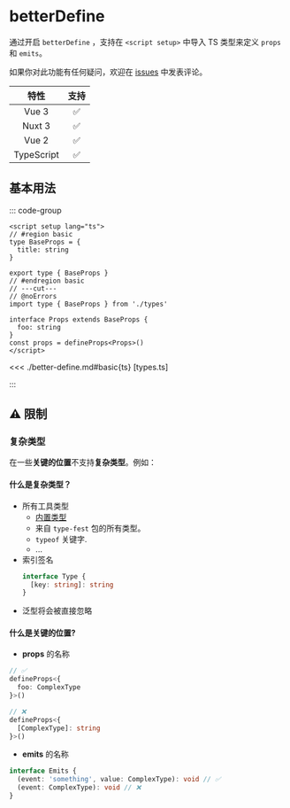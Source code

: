 # betterDefine <PackageVersion name="@vue-macros/better-define" />

<StabilityLevel level="stable" />

通过开启 `betterDefine` ，支持在 `<script setup>` 中导入 TS 类型来定义 `props` 和 `emits`。

如果你对此功能有任何疑问，欢迎在 [issues](https://github.com/vuejs/core/issues/4294) 中发表评论。

|    特性    |        支持        |
| :--------: | :----------------: |
|   Vue 3    | :white_check_mark: |
|   Nuxt 3   | :white_check_mark: |
|   Vue 2    | :white_check_mark: |
| TypeScript | :white_check_mark: |

## 基本用法

::: code-group

```vue twoslash [App.vue]
<script setup lang="ts">
// #region basic
type BaseProps = {
  title: string
}

export type { BaseProps }
// #endregion basic
// ---cut---
// @noErrors
import type { BaseProps } from './types'

interface Props extends BaseProps {
  foo: string
}
const props = defineProps<Props>()
</script>
```

<<< ./better-define.md#basic{ts} [types.ts]

:::

## ⚠️ 限制

### 复杂类型

在一些**关键的位置**不支持**复杂类型**。例如：

#### 什么是复杂类型？

- 所有工具类型
  - [内置类型](https://www.typescriptlang.org/docs/handbook/utility-types.html)
  - 来自 `type-fest` 包的所有类型。
  - `typeof` 关键字.
  - ...
- 索引签名
  ```ts
  interface Type {
    [key: string]: string
  }
  ```
- 泛型将会被直接忽略

#### 什么是**关键的位置**?

- **props** 的名称

```ts
// ✅
defineProps<{
  foo: ComplexType
}>()

// ❌
defineProps<{
  [ComplexType]: string
}>()
```

- **emits** 的名称

```ts
interface Emits {
  (event: 'something', value: ComplexType): void // ✅
  (event: ComplexType): void // ❌
}
```
